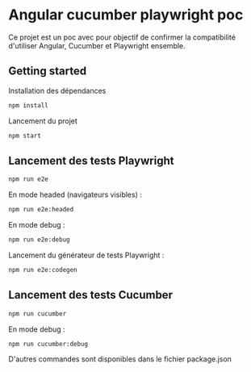 # Angular cucumber playwright poc

Ce projet est un poc avec pour objectif de confirmer la compatibilité d'utiliser Angular, Cucumber et Playwright ensemble.

## Getting started

Installation des dépendances
```bash
npm install
```

Lancement du projet
```bash
npm start
```

## Lancement des tests Playwright

```bash
npm run e2e
```

En mode headed (navigateurs visibles) : 
```bash
npm run e2e:headed
```

En mode debug : 
```bash
npm run e2e:debug
```

Lancement du générateur de tests Playwright : 
```bash
npm run e2e:codegen
```

## Lancement des tests Cucumber

```bash
npm run cucumber
```

En mode debug : 
```bash
npm run cucumber:debug
```

D'autres commandes sont disponibles dans le fichier package.json
